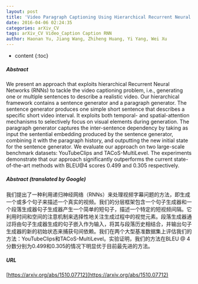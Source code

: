 ```yaml
---
layout: post
title: 'Video Paragraph Captioning Using Hierarchical Recurrent Neural Networks'
date: 2016-04-06 02:24:35
categories: arXiv_CV
tags: arXiv_CV Video_Caption Caption RNN
author: Haonan Yu, Jiang Wang, Zhiheng Huang, Yi Yang, Wei Xu
---
```


* content
{:toc}

##### Abstract
We present an approach that exploits hierarchical Recurrent Neural Networks (RNNs) to tackle the video captioning problem, i.e., generating one or multiple sentences to describe a realistic video. Our hierarchical framework contains a sentence generator and a paragraph generator. The sentence generator produces one simple short sentence that describes a specific short video interval. It exploits both temporal- and spatial-attention mechanisms to selectively focus on visual elements during generation. The paragraph generator captures the inter-sentence dependency by taking as input the sentential embedding produced by the sentence generator, combining it with the paragraph history, and outputting the new initial state for the sentence generator. We evaluate our approach on two large-scale benchmark datasets: YouTubeClips and TACoS-MultiLevel. The experiments demonstrate that our approach significantly outperforms the current state-of-the-art methods with BLEU@4 scores 0.499 and 0.305 respectively.

##### Abstract (translated by Google)
我们提出了一种利用递归神经网络（RNNs）来处理视频字幕问题的方法，即生成一个或多个句子来描述一个真实的视频。我们的分层框架包含一个句子生成器和一个段落生成器句子生成器产生一个简单的短句子，描述一个特定的短视频间隔。它利用时间和空间的注意机制来选择性地关注生成过程中的视觉元素。段落生成器通过将由句子生成器生成的句子嵌入作为输入，将其与段落历史相结合，并输出句子生成器的新的初始状态来捕获句间依赖。我们在两个大型基准数据集上评估我们的方法：YouTubeClips和TACoS-MultiLevel。实验证明，我们的方法在BLEU @ 4分数分别为0.499和0.305的情况下明显优于目前最先进的方法。

##### URL
[https://arxiv.org/abs/1510.07712](https://arxiv.org/abs/1510.07712)

